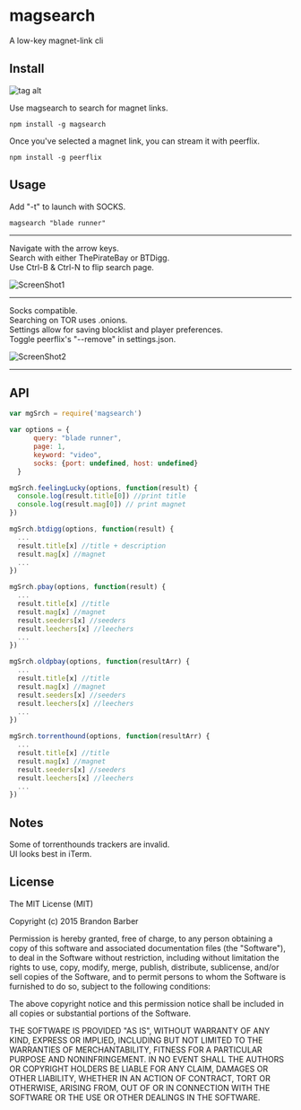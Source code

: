 # magsearch #

A low-key magnet-link cli


## Install ##
![tag alt](https://travis-ci.org/roecrew/magsearch.svg?branch=master)


Use magsearch to search for magnet links.

```
npm install -g magsearch
```

Once you've selected a magnet link, you can stream it with peerflix.

```
npm install -g peerflix
```

## Usage ##
 
  Add "-t" to launch with SOCKS.

  ```
magsearch "blade runner"
  ```
  
  ___
  
  Navigate with the arrow keys. <br>
  Search with either ThePirateBay or BTDigg. <br>
  Use Ctrl-B & Ctrl-N to flip search page.
  
  ![ScreenShot1](http://s24.postimg.org/xnt0ci5fp/Screen_Shot_2015_03_28_at_23_24_45.png)
  
  ---
  
  Socks compatible. <br>
  Searching on TOR uses .onions. <br>
  Settings allow for saving blocklist and player preferences. <br>
  Toggle peerflix's "--remove" in settings.json.
  
  ![ScreenShot2](http://s15.postimg.org/nktf3ct1n/Screen_Shot_2015_03_28_at_23_24_15.png)
  
  ___
  

## API ##

  ```js
  var mgSrch = require('magsearch')
  
  var options = {
		query: "blade runner",
		page: 1,
		keyword: "video",
		socks: {port: undefined, host: undefined}
	}
  
  mgSrch.feelingLucky(options, function(result) {
	console.log(result.title[0]) //print title
	console.log(result.mag[0]) // print magnet
  })
  
  mgSrch.btdigg(options, function(result) {
    ...    
	result.title[x] //title + description
	result.mag[x] //magnet
	...
  })
  
  mgSrch.pbay(options, function(result) {
    ...    
	result.title[x] //title
	result.mag[x] //magnet
	result.seeders[x] //seeders
	result.leechers[x] //leechers
	...
  })
  
  mgSrch.oldpbay(options, function(resultArr) {
    ...    
	result.title[x] //title
	result.mag[x] //magnet
	result.seeders[x] //seeders
	result.leechers[x] //leechers
	...
  })
  
  mgSrch.torrenthound(options, function(resultArr) {
    ...    
	result.title[x] //title
	result.mag[x] //magnet
	result.seeders[x] //seeders
	result.leechers[x] //leechers
	...
  })
  ```

## Notes ##

Some of torrenthounds trackers are invalid. <br>
UI looks best in iTerm.

## License ##
The MIT License (MIT)

Copyright (c) 2015 Brandon Barber

Permission is hereby granted, free of charge, to any person obtaining a copy
of this software and associated documentation files (the "Software"), to deal
in the Software without restriction, including without limitation the rights
to use, copy, modify, merge, publish, distribute, sublicense, and/or sell
copies of the Software, and to permit persons to whom the Software is
furnished to do so, subject to the following conditions:

The above copyright notice and this permission notice shall be included in all
copies or substantial portions of the Software.

THE SOFTWARE IS PROVIDED "AS IS", WITHOUT WARRANTY OF ANY KIND, EXPRESS OR
IMPLIED, INCLUDING BUT NOT LIMITED TO THE WARRANTIES OF MERCHANTABILITY,
FITNESS FOR A PARTICULAR PURPOSE AND NONINFRINGEMENT. IN NO EVENT SHALL THE
AUTHORS OR COPYRIGHT HOLDERS BE LIABLE FOR ANY CLAIM, DAMAGES OR OTHER
LIABILITY, WHETHER IN AN ACTION OF CONTRACT, TORT OR OTHERWISE, ARISING FROM,
OUT OF OR IN CONNECTION WITH THE SOFTWARE OR THE USE OR OTHER DEALINGS IN THE
SOFTWARE.

